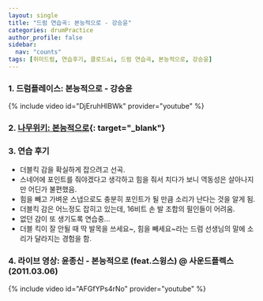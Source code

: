 ```yaml
---
layout: single
title: "드럼 연습곡: 본능적으로 - 강승윤"
categories: drumPractice
author_profile: false
sidebar:
  nav: "counts"
tags: [취미드럼, 연습후기, 클로드ai, 드럼 연습곡, 본능적으로, 강승윤]
---
```


### 1. 드럼플레이스: 본능적으로 - 강승윤

{% include video id="DjEruhHlBWk" provider="youtube" %}


### 2. [나무위키: 본능적으로](https://namu.wiki/w/%EB%B3%B8%EB%8A%A5%EC%A0%81%EC%9C%BC%EB%A1%9C){: target="_blank"}

### 3. 연습 후기

- 더블킥 감을 확실하게 잡으려고 선곡.
- 스네어에 포인트를 줘야겠다고 생각하고 힘을 줘서 치다가 보니 역동성은 살아나지만 어딘가 불편했음.
- 힘을 빼고 가벼운 스냅으로도 충분히 포인트가 될 만큼 소리가 난다는 것을 알게 됨.
- 더블킥 감은 어느정도 잡히고 있는데, 16비트 손 발 조합의 필인들이 어려움.
- 없던 감이 또 생기도록 연습중...
- 더블 킥이 잘 안될 때 딱 발목을 쓰세요~, 힘을 빼세요~라는 드럼 선생님의 말에 소리가 달라지는 경험을 함.

### 4. 라이브 영상: 윤종신 - 본능적으로 (feat.스윙스) @ 사운드플렉스 (2011.03.06)

{% include video id="AFGfYPs4rNo" provider="youtube" %}
